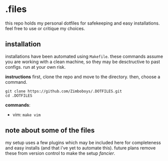 # .files

this repo holds my personal dotfiles for safekeeping and easy installations.
feel free to use or critique my choices.

## installation

installations have been automated using `Makefile`. these commands assume you
are working with a clean machine, so they may be desctructive to past configs.
run at your own risk.

**instructions**
first, clone the repo and move to the directory. then, choose a command.

    git clone https://github.com/Zimboboys/.DOTFILES.git
    cd .DOTFILES

**commands**:
- vim: `make vim`

## note about some of the files

my setup uses a few plugins which may be included here for completeness and
easy installs (and that i've yet to automate this). future plans remove these
from version control to make the setup _fancier_.
